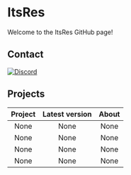# ItsRes

Welcome to the ItsRes GitHub page!

## Contact

[![Discord](https://img.shields.io/discord/1105183719112847360?label=Discord&logo=discord)](https://discord.gg/7qS8NwVt4u)

## Projects

|                               Project                               |                               Latest version                               |                               About                               |
|:-------------------------------------------------------------------:|:--------------------------------------------------------------------------:|:-----------------------------------------------------------------:|
|                               None                                      |                           None                                                 |                       None                                            |
|                               None                                      |                           None                                                 |                       None                                            |
|                               None                                      |                           None                                                 |                       None                                            |
|                               None                                      |                           None                                                 |                       None                                            |
